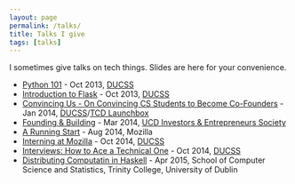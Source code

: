 ```yaml
---
layout: page
permalink: /talks/
title: Talks I give
tags: [talks]
---
```


I sometimes give talks on tech things. Slides are here for your convenience.

* [Python 101](http://connolly.io/slides/python101) - Oct 2013,
[DUCSS](http://ducss.ie)
* [Introduction to Flask](http://connolly.io/slides/flask101) - Oct 2013,
[DUCSS](http://ducss.ie)
* [Convincing Us - On Convincing CS Students to Become Co-Founders](http://connolly.io/slides/hiring101) - Jan 2014, [DUCSS](http://ducss.ie)/[TCD Launchbox](http://launchbox.ie)
* [Founding & Building](http://connolly.io/slides/foundingandbuilding) -
Mar 2014, [UCD Investors & Entrepreneurs Society](http://www.ucdie.com/)
* [A Running Start](http://connolly.io/slides/a-running-start) - Aug 2014, Mozilla
* [Interning at Mozilla](http://connolly.io/slides/mozilla-intern) - Oct 2014, [DUCSS](http://ducss.ie)
* [Interviews: How to Ace a Technical One](http://connolly.io/slides/tech-interview) - Oct 2014, [DUCSS](http://ducss.ie)
* [Distributing Computatin in Haskell](http://connolly.io/slides/fyp) - Apr 2015, School of Computer Science and Statistics, Trinity College, University of Dublin
